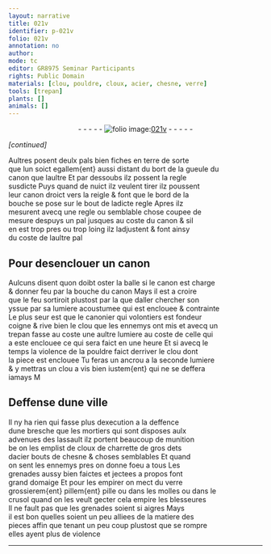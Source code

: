 ```yaml
---
layout: narrative
title: 021v
identifier: p-021v
folio: 021v
annotation: no
author:
mode: tc
editor: GR8975 Seminar Participants
rights: Public Domain
materials: [clou, pouldre, cloux, acier, chesne, verre]
tools: [trepan]
plants: []
animals: []
---
```


<div class="folio" align="center">- - - - - <a href="http://gallica.bnf.fr/ark:/12148/btv1b10500001g/f48.image" target="_blank"><img src="https://cu-mkp.github.io/2017-workshop-edition/assets/photo-icon.png" alt="folio image: " style="display:inline-block; margin-bottom:-3px;"/>021v</a> - - - - - </div>  
 
*[continued]*
  
Aultres posent deulx pals bien fiches en terre de sorte<br/> que lun soict <span class="del">egallem{ent}</span> aussi distant du bort de <span class="add">la</span> gueule du<br/> canon que laultre Et par dessoubs ilz possent la regle<br/> susdicte Puys quand de nuict ilz veulent tirer ilz poussent<br/> leur canon droict vers la reigle & font que le bord de la<br/> bouche se pose sur le bout de ladicte regle Apres ilz<br/> mesurent avecq une regle ou semblable chose coupee de<br/> mesure despuys un pal jusques au coste du canon & sil<br/> en est trop pres ou trop loing ilz ladjustent & font ainsy<br/> du coste de laultre pal

 
  

## Pour desenclouer un canon

 
Aulcuns disent quon doibt oster la balle si le canon est charge<br/> & donner feu par la bouche du canon Mays il est a croire<br/> que le feu sortiroit plustost par la que daller chercher son<br/> yssue par sa lumiere acoustumee qui est enclouee & contrainte<br/> Le plus seur est que le <span class="pro">canonier</span> qui volontiers est <span class="pro">fondeur</span><br/> coigne & rive bien le <span class="m">clou</span> que les ennemys ont mis et avecq un<br/> <span class="tl">trepan</span> fasse <span class="del">au coste</span> une aultre lumiere au coste de celle qui<br/> a este enclouee ce qui sera faict en une heure Et si avecq le<br/> temps la violence de la <span class="m">pouldre</span> faict derriver le <span class="m">clou</span> dont<br/> la piece est enclouee Tu feras un ancrou a la seconde lumiere<br/> & y mettras un <span class="m">clou</span> a vis bien iustem{ent} qui ne se deffera<br/> iamays <span class="del">M</span>

 
  

## Deffense dune ville

 
Il ny ha rien qui fasse plus dexecution a la deffence<br/> dune bresche que les mortiers qui sont disposes aulx<br/> advenues des lassault ilz portent beaucoup de munition<br/> <span class="del">be</span> on les emplist de <span class="m">cloux</span> de charrette de gros dets<br/> d<span class="m">acier</span> bouts de <span class="m">chesne</span> & choses semblables Et quand<br/> on sent les ennemys pres on donne foeu a tous Les<br/> grenades aussy bien faictes et jectees a propos font<br/> grand domaige Et pour les empirer on mect du <span class="m">verre</span><br/> grossierem{ent} <span class="del">pillem{ent}</span> pille ou dans les molles ou dans le<br/> crusol quand on les veult gecter cela empire les blesseures<br/> Il ne fault pas que les grenades soient si aigres Mays<br/> il est bon quelles soient un peu alliees de la matiere des<br/> pieces affin que tenant un peu coup plustost que se rompre<br/> elles ayent plus de violence

 ________________